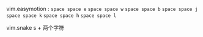 vim.easymotion : 
`space space e`
`space space w`
`space space b`
`space space j`
`space space k`
`space space h`
`space space l`

vim.snake
s + 两个字符